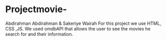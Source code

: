 # Projectmovie-
Abdirahman Abdirahman & Sakeriye Wairah
For this project we use HTML, CSS ,JS. We used omdbAPI that allows the user to  see the movies he search for and their information.
